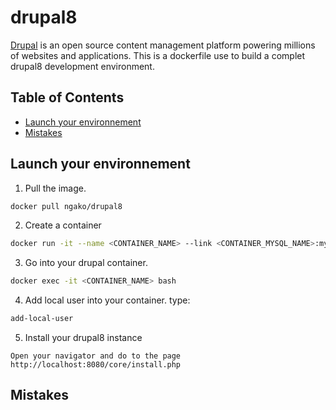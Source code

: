 # drupal8

[Drupal](https://www.drupal.org/home) is an open source content management platform powering millions of websites and applications.
This is a dockerfile use to build a complet drupal8 development environment.

## Table of Contents

* [Launch your environnement](#launch-your-environnement)
* [Mistakes](#mistakes)

## Launch your environnement
1) Pull the image.
```bash
docker pull ngako/drupal8
```
2) Create a container
```bash
docker run -it --name <CONTAINER_NAME> --link <CONTAINER_MYSQL_NAME>:mysql -p 8080:80 -d ngako/drupal8
```
3) Go into your drupal container.
```bash
docker exec -it <CONTAINER_NAME> bash
```
4) Add local user into your container.
type:
```bash
add-local-user
``` 
5) Install your drupal8 instance
```
Open your navigator and do to the page http://localhost:8080/core/install.php
```

## Mistakes
